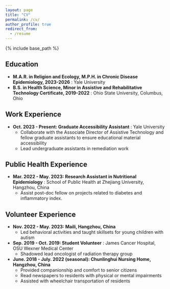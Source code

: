 ```yaml
---
layout: page
title: "CV"
permalink: /cv/
author_profile: true
redirect_from:
  - /resume
---
```


{% include base_path %}

##    Education

* **M.A.R. in Religion and Ecology, M.P.H. in Chronic Disease Epidemiology, 2023-2026**
  : Yale University
* **B.S. in Health Science, Minor in Assistive and Rehabilitative Technology Certificate, 2019-2022**
  : Ohio State University, Columbus, Ohio

##    Work Experience

* **Oct. 2023 - Present: Graduate Accessibility Assistant**
  : Yale University
  * Collaborate with the Associate Director of Assistive Technology and fellow graduate assistants to ensure educational material accessibility
  * Lead undergraduate assistants in remediation work
  
##    Public Health Experience

* **Mar. 2022 - May. 2023: Research Assistant in Nutritional Epidemiology**
  : School of Public Health at Zhejiang University, Hangzhou, China
  * Assist post-doc fellow on projects related to diabetes and inflammatory index.

##    Volunteer Experience

* **Nov. 2022 - May. 2023: Maili, Hangzhou, China**
  * Led behavioral activities and taught skillsets for young children with autism
* **Sep. 2019 - Oct. 2019: Student Volunteer**
  : James Cancer Hospital, OSU Wexner Medical Center
  * Shadowed lead oncologist of radiation therapy group
* **June. 2018 - July. 2022 (seasonal): Chunlinghui Nursing Home, Hangzhou, China**
  * Provided companionship and comfort to senior citizens
  * Read newspapers to residents with physical or mental impairments
  * Assisted with wheelchair transportation of residents
